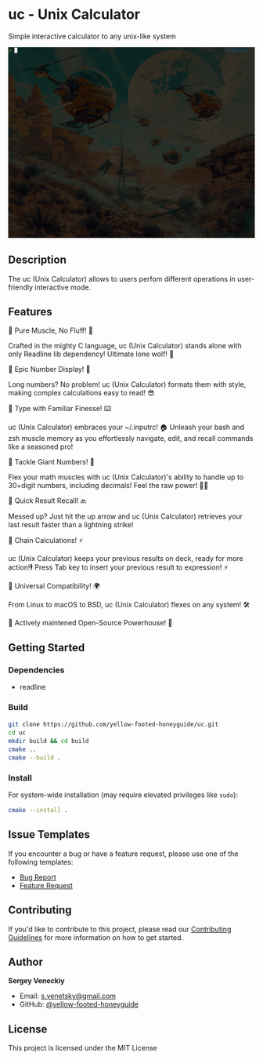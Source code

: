 # uc - Unix Calculator

Simple interactive calculator to any unix-like system

![usage-example](assets/uc_examples.gif)

## Description

The uc (Unix Calculator) allows to users perfom different operations in user-friendly interactive mode.

## Features
🌋 Pure Muscle, No Fluff! 💪

Crafted in the mighty C language, uc (Unix Calculator) stands alone with only Readline lib dependency! Ultimate lone wolf! 🐺

🌋 Epic Number Display! 🚀

Long numbers? No problem! uc (Unix Calculator) formats them with style, making complex calculations easy to read! 😎

🌋 Type with Familiar Finesse! ⌨️

uc (Unix Calculator) embraces your ~/.inputrc! 🏠 Unleash your bash and zsh muscle memory as you effortlessly navigate, edit, and recall commands like a seasoned pro!


🌋 Tackle Giant Numbers! 💪

Flex your math muscles with uc (Unix Calculator)'s ability to handle up to 30+digit numbers, including decimals! Feel the raw power! 💪🦾

🌋 Quick Result Recall! 🔙

Messed up? Just hit the up arrow and uc (Unix Calculator) retrieves your last result faster than a lightning strike!

🌋 Chain Calculations! ⚡

uc (Unix Calculator) keeps your previous results on deck, ready for more action!🕴
Press Tab key to insert your previous result to expression! ⚡

🌋 Universal Compatibility! 🌍

From Linux to macOS to BSD, uc (Unix Calculator) flexes on any system! 🛠

🌋 Actively maintened Open-Source Powerhouse! 💪


## Getting Started

### Dependencies
- readline

### Build 
```bash
git clone https://github.com/yellow-footed-honeyguide/uc.git
cd uc
mkdir build && cd build
cmake ..
cmake --build .
```

### Install
For system-wide installation (may require elevated privileges like `sudo`):
```bash
cmake --install .
```

## Issue Templates
If you encounter a bug or have a feature request, please use one of the following templates:

- [Bug Report](.github/ISSUE_TEMPLATE/bug_report.md)
- [Feature Request](.github/ISSUE_TEMPLATE/feature_request.md)

## Contributing

If you'd like to contribute to this project, please read our [Contributing Guidelines](CONTRIBUTING.md) for more information on how to get started.


## Author
**Sergey Veneckiy**
- Email: s.venetsky@gmail.com
- GitHub: [@yellow-footed-honeyguide](https://github.com/yellow-footed-honeyguide)

## License
This project is licensed under the MIT License


